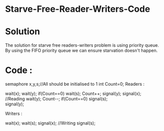 # Starve-Free-Reader-Writers-Code
# Solution
The solution for starve free readers-writers problem is using priority queue. By using the FIFO priority queue we can ensure starvation doesn't happen.
# Code :
semaphore x,y,s;//All should be initialised to 1
int Count=0;
Readers :

wait(x);
wait(y);
if(Count==0) wait(s); 
Count++;
signal(y);
signal(x);
//Reading 
wait(y);
Count--;
if(Count==0) signal(s);  
signal(y);

Writers :

wait(x); 
wait(s);
signal(x);
//Writing
signal(s);
